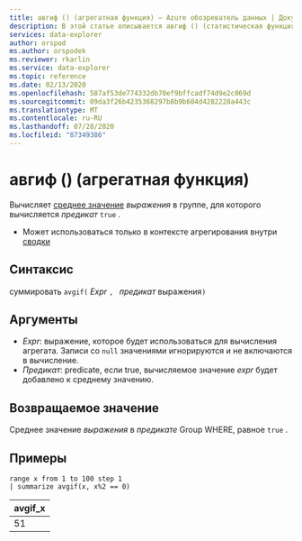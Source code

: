 ```yaml
---
title: авгиф () (агрегатная функция) — Azure обозреватель данных | Документация Майкрософт
description: В этой статье описывается авгиф () (статистическая функция) в Azure обозреватель данных.
services: data-explorer
author: orspod
ms.author: orspodek
ms.reviewer: rkarlin
ms.service: data-explorer
ms.topic: reference
ms.date: 02/13/2020
ms.openlocfilehash: 587af53de774332db70ef9bffcadf74d9e2c069d
ms.sourcegitcommit: 09da3f26b4235368297b8b9b604d4282228a443c
ms.translationtype: MT
ms.contentlocale: ru-RU
ms.lasthandoff: 07/28/2020
ms.locfileid: "87349386"
---
```

# <a name="avgif-aggregation-function"></a>авгиф () (агрегатная функция)

Вычисляет [среднее значение](avg-aggfunction.md) *выражения* в группе, для которого вычисляется *предикат* `true` .

* Может использоваться только в контексте агрегирования внутри [сводки](summarizeoperator.md)

## <a name="syntax"></a>Синтаксис

суммировать `avgif(` *Expr* `, ` *предикат* выражения`)`

## <a name="arguments"></a>Аргументы

* *Expr*: выражение, которое будет использоваться для вычисления агрегата. Записи со `null` значениями игнорируются и не включаются в вычисление.
* *Предикат*: predicate, если true, вычисляемое значение *expr* будет добавлено к среднему значению.

## <a name="returns"></a>Возвращаемое значение

Среднее значение *выражения* в *предикате* Group WHERE, равное `true` .
 
## <a name="examples"></a>Примеры

```kusto
range x from 1 to 100 step 1
| summarize avgif(x, x%2 == 0)
```

|avgif_x|
|---|
|51|
